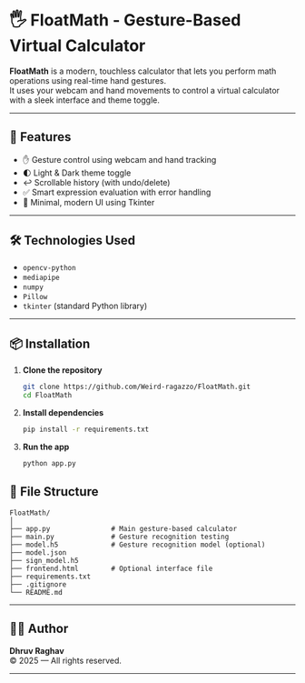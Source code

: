 # 🖐️ FloatMath - Gesture-Based Virtual Calculator

**FloatMath** is a modern, touchless calculator that lets you perform math operations using real-time hand gestures.  
It uses your webcam and hand movements to control a virtual calculator with a sleek interface and theme toggle.

---

## 🚀 Features

- ✋ Gesture control using webcam and hand tracking
- 🌓 Light & Dark theme toggle
- ↩️ Scrollable history (with undo/delete)
- ✅ Smart expression evaluation with error handling
- 💎 Minimal, modern UI using Tkinter

---

## 🛠️ Technologies Used

- `opencv-python`
- `mediapipe`
- `numpy`
- `Pillow`
- `tkinter` (standard Python library)

---

## 📦 Installation

1. **Clone the repository**
   ```bash
   git clone https://github.com/Weird-ragazzo/FloatMath.git
   cd FloatMath

2. **Install dependencies**
   ```bash
   pip install -r requirements.txt
   ```

3. **Run the app**
   ```bash
   python app.py
   ```

## 📁 File Structure

```plaintext
FloatMath/
│
├── app.py               # Main gesture-based calculator
├── main.py              # Gesture recognition testing
├── model.h5             # Gesture recognition model (optional)
├── model.json
├── sign_model.h5
├── frontend.html        # Optional interface file
├── requirements.txt
├── .gitignore
└── README.md
```

---

## 👨‍💻 Author

**Dhruv Raghav**  
© 2025 — All rights reserved.

---

